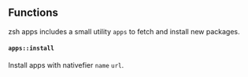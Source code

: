 <!-- Space: ZshApss -->
<!-- Parent: Project -->
<!-- Title: Functions -->

<!-- Label: Functions -->
<!-- Include: docs/disclaimer.md -->
<!-- Include: ac:toc -->

## Functions

zsh apps includes a small utility `apps` to fetch and install new packages.

#### `apps::install`

Install apps with nativefier `name` `url`.
